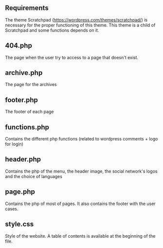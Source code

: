 ## Requirements

The theme Scratchpad (https://wordpress.com/themes/scratchpad/) is necessary for the proper functioning of this theme. This theme is a child of Scratchpad and some functions depends on it.

## 404.php

The page when the user try to access to a page that doesn't exist.

## archive.php

The page for the archives

## footer.php

The footer of each page

## functions.php

Contains the different php functions (related to wordpress comments + logo for login)

## header.php

Contains the php of the menu, the header image, the social network's logos and the choice of languages

## page.php

Contains the php of most of pages. It also contains the footer with the user cases.

## style.css

Style of the website. A table of contents is available at the beginning of the file.
